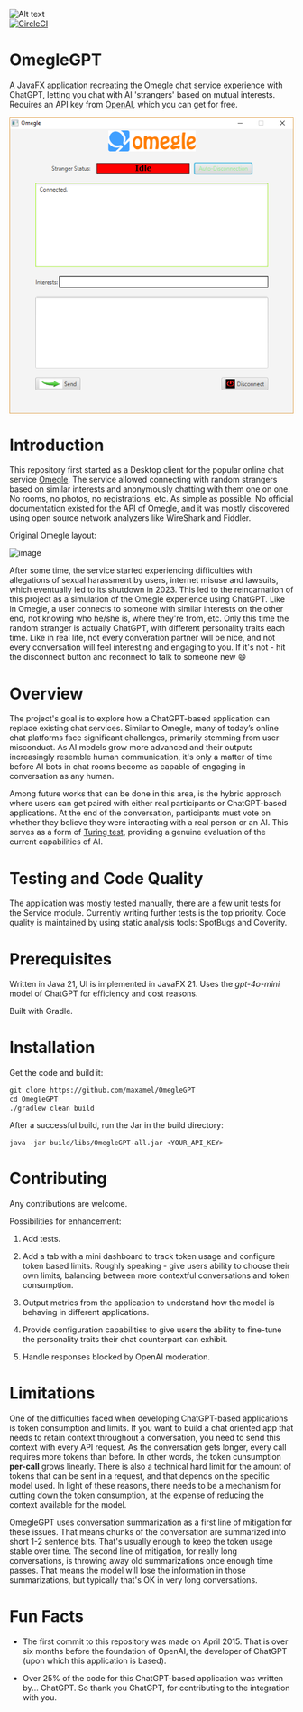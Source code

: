 ![Alt text](src/main/resources/images/omegle.png)<br/>
[![CircleCI](https://dl.circleci.com/status-badge/img/circleci/VrxAa5tSns3x9pseRDihbe/FqbAYJEgkBbN83wuFnkS97/tree/master.svg?style=svg)](https://dl.circleci.com/status-badge/redirect/circleci/VrxAa5tSns3x9pseRDihbe/FqbAYJEgkBbN83wuFnkS97/tree/master)<br/>
# OmegleGPT

A JavaFX application recreating the Omegle chat service experience with ChatGPT, letting you chat with AI 'strangers' based on mutual interests. 
Requires an API key from [OpenAI](https://platform.openai.com/), which you can get for free.

<img src="https://github.com/maxamel/DesktopOmegle/blob/master/src/main/resources/images/screen.png" align="center" />

# Introduction

This repository first started as a Desktop client for the popular online chat service [Omegle](https://en.wikipedia.org/wiki/Omegle). The service allowed connecting with random strangers based on similar interests and anonymously chatting with them one on one. No rooms, no photos, no registrations, etc. As simple as possible.
No official documentation existed for the API of Omegle, and it was mostly discovered using open source network analyzers like WireShark and Fiddler.

Original Omegle layout:

![image](https://github.com/user-attachments/assets/6dd45af3-8d2b-46cd-ae83-75070f5222a7)

After some time, the service started experiencing difficulties with allegations of sexual harassment by users, internet misuse and lawsuits, which eventually led to its shutdown in 2023. This led to the reincarnation of this project as a simulation of the Omegle experience using ChatGPT. Like in Omegle, a user connects to someone with similar interests on the other end, not knowing who he/she is, where they're from, etc. 
Only this time the random stranger is actually ChatGPT, with different personality traits each time. Like in real life, not every converation partner will be nice, and not every conversation will feel interesting and engaging to you. If it's not - hit the disconnect button and reconnect to talk to someone new 😄

# Overview

The project's goal is to explore how a ChatGPT-based application can replace existing chat services. Similar to Omegle, many of today’s online chat platforms face significant challenges, primarily stemming from user misconduct. As AI models grow more advanced and their outputs increasingly resemble human communication, it's only a matter of time before AI bots in chat rooms become as capable of engaging in conversation as any human.

Among future works that can be done in this area, is the hybrid approach where users can get paired with either real participants or ChatGPT-based applications.
At the end of the conversation, participants must vote on whether they believe they were interacting with a real person or an AI. This serves as a form of [Turing test]((https://en.wikipedia.org/wiki/Turing_test)), providing a genuine evaluation of the current capabilities of AI.

# Testing and Code Quality

The application was mostly tested manually, there are a few unit tests for the Service module. 
Currently writing further tests is the top priority. 
Code quality is maintained by using static analysis tools: SpotBugs and Coverity.

# Prerequisites

Written in Java 21, UI is implemented in JavaFX 21.
Uses the *gpt-4o-mini* model of ChatGPT for efficiency and cost reasons.

Built with Gradle.

# Installation

Get the code and build it:
```
git clone https://github.com/maxamel/OmegleGPT
cd OmegleGPT
./gradlew clean build
```
After a successful build, run the Jar in the build directory:
```
java -jar build/libs/OmegleGPT-all.jar <YOUR_API_KEY>
```

# Contributing

Any contributions are welcome. 

Possibilities for enhancement:

1) Add tests.

2) Add a tab with a mini dashboard to track token usage and configure token based limits. Roughly speaking - give users ability to choose their own limits, balancing between more contextful conversations and token consumption.

3) Output metrics from the application to understand how the model is behaving in different applications.

4) Provide configuration capabilities to give users the ability to fine-tune the personality traits their chat counterpart can exhibit.

5) Handle responses blocked by OpenAI moderation.
   

# Limitations

One of the difficulties faced when developing ChatGPT-based applications is token consumption and limits. If you want to build a chat oriented app that needs to retain context throughout a conversation, you need to send this context with every API request. As the conversation gets longer, every call requires more tokens than before. In other words, the token cunsumption **per-call** grows linearly. There is also a technical hard limit for the amount of tokens that can be sent in a request, and that depends on the specific model used. In light of these reasons, there needs to be a mechanism for cutting down the token consumption, at the expense of reducing the context available for the model. 

OmegleGPT uses conversation summarization as a first line of mitigation for these issues. That means chunks of the conversation are summarized into short 1-2 sentence bits. That's usually enough to keep the token usage stable over time.
The second line of mitigation, for really long conversations, is throwing away old summarizations once enough time passes. That means the model will lose the information in those summarizations, but typically that's OK in very long conversations.

 
# Fun Facts

- The first commit to this repository was made on April 2015. That is over six months before the foundation of OpenAI, the developer of ChatGPT (upon which this application is based).
  
- Over 25% of the code for this ChatGPT-based application was written by... ChatGPT. So thank you ChatGPT, for contributing to the integration with you.


